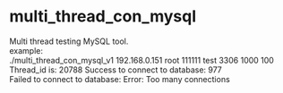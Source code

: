 # multi_thread_con_mysql
Multi thread testing MySQL tool.  
example:  
./multi_thread_con_mysql_v1 192.168.0.151 root 111111 test 3306 1000 100  
Thread_id is: 20788  Success to connect to database: 977  
Failed to connect to database: Error: Too many connections  
